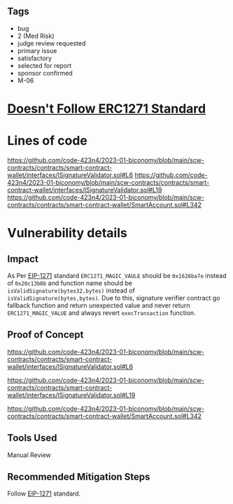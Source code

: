 ## Tags

- bug
- 2 (Med Risk)
- judge review requested
- primary issue
- satisfactory
- selected for report
- sponsor confirmed
- M-06

# [Doesn't Follow ERC1271 Standard](https://github.com/code-423n4/2023-01-biconomy-findings/issues/288) 

# Lines of code

https://github.com/code-423n4/2023-01-biconomy/blob/main/scw-contracts/contracts/smart-contract-wallet/interfaces/ISignatureValidator.sol#L6
https://github.com/code-423n4/2023-01-biconomy/blob/main/scw-contracts/contracts/smart-contract-wallet/interfaces/ISignatureValidator.sol#L19
https://github.com/code-423n4/2023-01-biconomy/blob/main/scw-contracts/contracts/smart-contract-wallet/SmartAccount.sol#L342


# Vulnerability details

## Impact

As Per [EIP-1271](https://eips.ethereum.org/EIPS/eip-1271) standard `ERC1271_MAGIC_VAULE` should be `0x1626ba7e` instead of `0x20c13b0b` and function name should be `isValidSignature(bytes32,bytes)` instead of  `isValidSignature(bytes,bytes)`. Due to this, signature verifier contract go fallback function and return unexpected value and never return `ERC1271_MAGIC_VALUE` and always revert `execTransaction` function. 

## Proof of Concept

https://github.com/code-423n4/2023-01-biconomy/blob/main/scw-contracts/contracts/smart-contract-wallet/interfaces/ISignatureValidator.sol#L6

https://github.com/code-423n4/2023-01-biconomy/blob/main/scw-contracts/contracts/smart-contract-wallet/interfaces/ISignatureValidator.sol#L19

https://github.com/code-423n4/2023-01-biconomy/blob/main/scw-contracts/contracts/smart-contract-wallet/SmartAccount.sol#L342


## Tools Used
Manual Review

## Recommended Mitigation Steps
Follow [EIP-1271](https://eips.ethereum.org/EIPS/eip-1271) standard. 